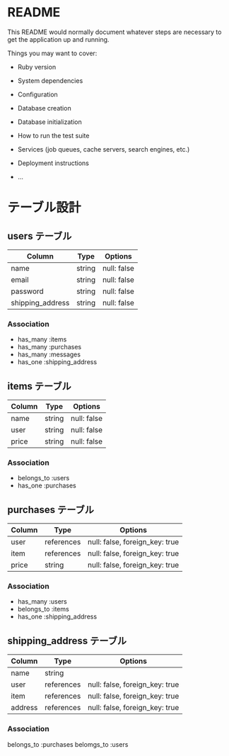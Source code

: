 # README

This README would normally document whatever steps are necessary to get the
application up and running.

Things you may want to cover:

* Ruby version

* System dependencies

* Configuration

* Database creation

* Database initialization

* How to run the test suite

* Services (job queues, cache servers, search engines, etc.)

* Deployment instructions

* ...
# テーブル設計

## users テーブル

| Column   | Type   | Options     |
| -------- | ------ | ----------- |
| name     | string | null: false |
| email    | string | null: false |
| password | string | null: false |
| shipping_address|string | null: false |

### Association

- has_many :items
- has_many :purchases
- has_many :messages
- has_one  :shipping_address


## items テーブル

| Column | Type   | Options     |
| ------ | ------ | ----------- |
| name   | string | null: false |
| user   | string | null: false |
| price  | string | null: false |

### Association

- belongs_to :users
- has_one    :purchases

## purchases テーブル

| Column | Type       | Options                        |
| ------ | ---------- | ------------------------------ |
| user   | references | null: false, foreign_key: true |
| item   | references | null: false, foreign_key: true |
| price  | string     | null: false, foreign_key: true |

### Association

- has_many :users
- belongs_to :items
- has_one  :shipping_address
## shipping_address テーブル

| Column  | Type       | Options                        |
| ------- | ---------- | ------------------------------ |
| name    | string     |                                |
| user    | references | null: false, foreign_key: true |
| item    | references | null: false, foreign_key: true |
| address | references | null: false, foreign_key: true |

### Association

belongs_to :purchases
belomgs_to :users

